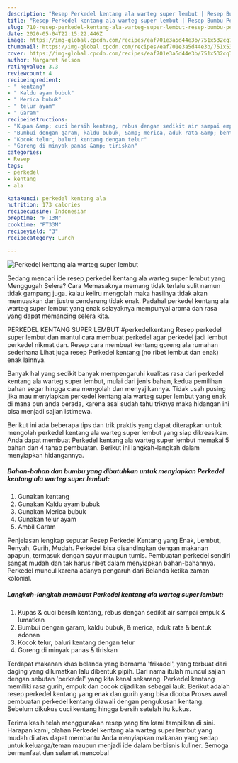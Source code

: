 ```yaml
---
description: "Resep Perkedel kentang ala warteg super lembut | Resep Bumbu Perkedel kentang ala warteg super lembut Yang Bisa Manjain Lidah"
title: "Resep Perkedel kentang ala warteg super lembut | Resep Bumbu Perkedel kentang ala warteg super lembut Yang Bisa Manjain Lidah"
slug: 710-resep-perkedel-kentang-ala-warteg-super-lembut-resep-bumbu-perkedel-kentang-ala-warteg-super-lembut-yang-bisa-manjain-lidah
date: 2020-05-04T22:15:22.446Z
image: https://img-global.cpcdn.com/recipes/eaf701e3a5d44e3b/751x532cq70/perkedel-kentang-ala-warteg-super-lembut-foto-resep-utama.jpg
thumbnail: https://img-global.cpcdn.com/recipes/eaf701e3a5d44e3b/751x532cq70/perkedel-kentang-ala-warteg-super-lembut-foto-resep-utama.jpg
cover: https://img-global.cpcdn.com/recipes/eaf701e3a5d44e3b/751x532cq70/perkedel-kentang-ala-warteg-super-lembut-foto-resep-utama.jpg
author: Margaret Nelson
ratingvalue: 3.3
reviewcount: 4
recipeingredient:
- " kentang"
- " Kaldu ayam bubuk"
- " Merica bubuk"
- " telur ayam"
- " Garam"
recipeinstructions:
- "Kupas &amp; cuci bersih kentang, rebus dengan sedikit air sampai empuk &amp; lumatkan"
- "Bumbui dengan garam, kaldu bubuk, &amp; merica, aduk rata &amp; bentuk adonan"
- "Kocok telur, baluri kentang dengan telur"
- "Goreng di minyak panas &amp; tiriskan"
categories:
- Resep
tags:
- perkedel
- kentang
- ala

katakunci: perkedel kentang ala 
nutrition: 173 calories
recipecuisine: Indonesian
preptime: "PT13M"
cooktime: "PT33M"
recipeyield: "3"
recipecategory: Lunch

---
```



![Perkedel kentang ala warteg super lembut](https://img-global.cpcdn.com/recipes/eaf701e3a5d44e3b/751x532cq70/perkedel-kentang-ala-warteg-super-lembut-foto-resep-utama.jpg)

Sedang mencari ide resep perkedel kentang ala warteg super lembut yang Menggugah Selera? Cara Memasaknya memang tidak terlalu sulit namun tidak gampang juga. kalau keliru mengolah maka hasilnya tidak akan memuaskan dan justru cenderung tidak enak. Padahal perkedel kentang ala warteg super lembut yang enak selayaknya mempunyai aroma dan rasa yang dapat memancing selera kita.

PERKEDEL KENTANG SUPER LEMBUT #perkedelkentang Resep perkedel super lembut dan mantul cara membuat perkedel agar perkedel jadi lembut perkedel nikmat dan. Resep cara membuat kentang goreng ala rumahan sederhana Lihat juga resep Perkedel kentang (no ribet lembut dan enak) enak lainnya.

Banyak hal yang sedikit banyak mempengaruhi kualitas rasa dari perkedel kentang ala warteg super lembut, mulai dari jenis bahan, kedua pemilihan bahan segar hingga cara mengolah dan menyajikannya. Tidak usah pusing jika mau menyiapkan perkedel kentang ala warteg super lembut yang enak di mana pun anda berada, karena asal sudah tahu triknya maka hidangan ini bisa menjadi sajian istimewa.


Berikut ini ada beberapa tips dan trik praktis yang dapat diterapkan untuk mengolah perkedel kentang ala warteg super lembut yang siap dikreasikan. Anda dapat membuat Perkedel kentang ala warteg super lembut memakai 5 bahan dan 4 tahap pembuatan. Berikut ini langkah-langkah dalam menyiapkan hidangannya.

<!--inarticleads1-->

##### Bahan-bahan dan bumbu yang dibutuhkan untuk menyiapkan Perkedel kentang ala warteg super lembut:

1. Gunakan  kentang
1. Gunakan  Kaldu ayam bubuk
1. Gunakan  Merica bubuk
1. Gunakan  telur ayam
1. Ambil  Garam


Penjelasan lengkap seputar Resep Perkedel Kentang yang Enak, Lembut, Renyah, Gurih, Mudah. Perkedel bisa disandingkan dengan makanan apapun, termasuk dengan sayur maupun tumis. Pembuatan perkedel sendiri sangat mudah dan tak harus ribet dalam menyiapkan bahan-bahannya. Perkedel muncul karena adanya pengaruh dari Belanda ketika zaman kolonial. 

<!--inarticleads2-->

##### Langkah-langkah membuat Perkedel kentang ala warteg super lembut:

1. Kupas &amp; cuci bersih kentang, rebus dengan sedikit air sampai empuk &amp; lumatkan
1. Bumbui dengan garam, kaldu bubuk, &amp; merica, aduk rata &amp; bentuk adonan
1. Kocok telur, baluri kentang dengan telur
1. Goreng di minyak panas &amp; tiriskan


Terdapat makanan khas belanda yang bernama &#39;frikadel&#39;, yang terbuat dari daging yang dilumatkan lalu dibentuk pipih. Dari nama itulah muncul sajian dengan sebutan &#39;perkedel&#39; yang kita kenal sekarang. Perkedel kentang memiliki rasa gurih, empuk dan cocok dijadikan sebagai lauk. Berikut adalah resep perkedel kentang yang enak dan gurih yang bisa dicoba Proses awal pembuatan perkedel kentang diawali dengan pengukusan kentang. Sebelum dikukus cuci kentang hingga bersih setelah itu kukus. 

Terima kasih telah menggunakan resep yang tim kami tampilkan di sini. Harapan kami, olahan Perkedel kentang ala warteg super lembut yang mudah di atas dapat membantu Anda menyiapkan makanan yang sedap untuk keluarga/teman maupun menjadi ide dalam berbisnis kuliner. Semoga bermanfaat dan selamat mencoba!

